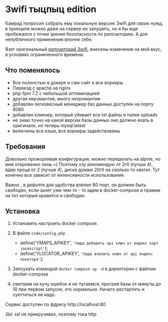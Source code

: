 # 3wifi тыцпыц edition

Камрад попросил собрать ему локальную версию 3wifi для своих нужд, в принципе можно даже на сервер ее запушить, но я бы
еще пробежался с точки зрения безопасности по репозиторию. А для непубличного применения вполне себе.

Взят оригинальный [репозиторий 3wifi](https://github.com/binarymaster/3WiFi), внесены изменения на мой вкус, в условиях
ограниченного времени.

## Что поменялось

- Все полностью в докере и сам сайт и все воркеры
- Переезд с apache на nginx
- php-fpm 7.2 c небольшой оптимизацией
- другая неромантия, много некромантии
- добавлен легковесный менеджер баз данных доступен на порту 8080
- добавлен клиенер, который убивает все txt файлы в папке uploads
- не знаю точно на какой версии базы данных оно должно ехать в оригинале, но теперь mysql:latest
- включены все кэши, все воркеры задействованы

## Требования

Довольно прожорливая конфигурация, можно переделать на alpine, но мне откровенно лень =)
Поэтому озу рекомендую от 2гб (лучше 4), ядер проца от 2 (лучше 4), диска думаю 20гб на сколько то хватит. Тут конечно
все зависит от интенсивности использования.

Важно , в дефолте для удобства влепил 80 порт, он должен быть свободен, если занят уже чем то - то идем в docker-compose
и правим на тот который нравится и свободен.

## Установка

1. Установить настроить docker compose.

2. В файле `code/config.php`
    - define('YMAPS_APIKEY', `'Сюда добавить api ключ от яндекс карт javascript'`);
    - define('YLOCATOR_APIKEY', `'Сюда влепить ключ от api яндекс локатора'`);
3. Запсукать командой `docker compose up -d` в директории с файлом docker-compose
4. смотрим на кучу ошибок и не пугаемся, прогрев базы от минуты до 10 при первом запуске, это нормально. Ничего
   рестартить и суеттиться не надо.

Сервис доступен по фдресу http://localhost:80 

ЗЫ: ssl не прикручивал, поэтому тока http
